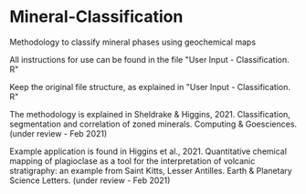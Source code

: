 # Mineral-Classification
Methodology to classify mineral phases using geochemical maps

All instructions for use can be found in the file "User Input - Classification. R"

Keep the original file structure, as explained in "User Input - Classification. R"

The methodology is explained in Sheldrake & Higgins, 2021. Classification, segmentation and correlation of zoned minerals. Computing & Goesciences. (under review - Feb 2021)

Example application is found in Higgins et al., 2021. Quantitative chemical mapping of plagioclase as a tool for the interpretation of volcanic stratigraphy: an example from Saint Kitts, Lesser Antilles. Earth & Planetary Science Letters. (under review - Feb 2021)
